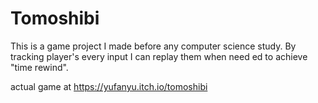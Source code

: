 # Tomoshibi
This is a game project I made before any computer science study. By tracking player's every input I can replay them when need ed to achieve "time rewind".

actual game at https://yufanyu.itch.io/tomoshibi
